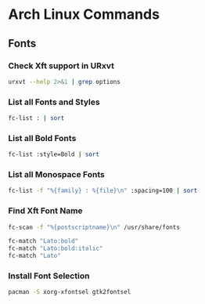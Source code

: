 # Arch Linux Commands

## Fonts

### Check Xft support in URxvt

```bash
urxvt --help 2>&1 | grep options
```

### List all Fonts and Styles

```bash
fc-list : | sort
```

### List all Bold Fonts

```bash
fc-list :style=Bold | sort
```

### List all Monospace Fonts

```bash
fc-list -f "%{family} : %{file}\n" :spacing=100 | sort
```

### Find Xft Font Name

```bash
fc-scan -f "%{postscriptname}\n" /usr/share/fonts

fc-match "Lato:bold"
fc-match "Lato:bold:italic"
fc-match "Lato"
```

### Install Font Selection

```bash
pacman -S xorg-xfontsel gtk2fontsel
```
